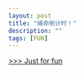 ```yaml
---
layout: post
title: "绳命倒计时！"
description: ""
tags: [FUN]
---
```

[>>> Just for fun](/extra/fun/countdown/lets-count-down-your-life-together.html)